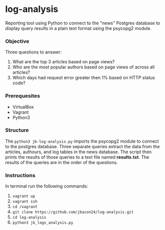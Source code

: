 # log-analysis
Reporting tool using Python to connect to the "news" Postgres database to display query results in a plain text format using the psycopg2 module. 

### Objective
Three questions to answer:
1. What are the top 3 articles based on page views?
2. Who are the most popular authors based on page views of across all articles?
3. Which days had request error greater then 1% based on HTTP status code?

### Prerequesites
* VirtualBox
* Vagrant
* Python3

### Structure
The ```python3 jb-log-analysis.py``` imports the psycopg2 module to connect to the postgres database. Three separate queries extract the data from the articles, authours, and log tables in the news database. The script then prints the results of those queries to a text file named **results.txt**. The results of the queries are in the order of the questions.

### Instructions
In terminal run the following commands:
1. ```vagrant up```
2. ```vagrant ssh```
3. ```cd /vagrant```
4. ```git clone https://github.com/jbacon24/log-analysis.git```
5. ```cd log-analysis```
6. ```python3 jb_logs_analysis.py```
